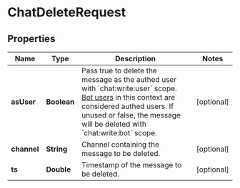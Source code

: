 

# ChatDeleteRequest


## Properties

| Name | Type | Description | Notes |
|------------ | ------------- | ------------- | -------------|
|**asUser** | **Boolean** | Pass true to delete the message as the authed user with &#x60;chat:write:user&#x60; scope. [Bot users](https://slack.dev) in this context are considered authed users. If unused or false, the message will be deleted with &#x60;chat:write:bot&#x60; scope. |  [optional] |
|**channel** | **String** | Channel containing the message to be deleted. |  [optional] |
|**ts** | **Double** | Timestamp of the message to be deleted. |  [optional] |



